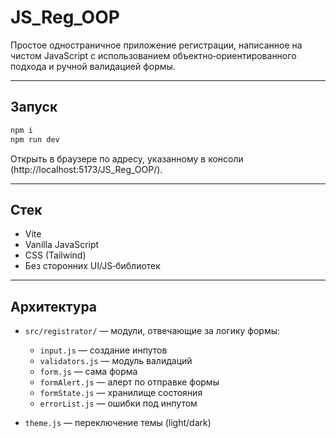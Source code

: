 # JS_Reg_OOP

Простое одностраничное приложение регистрации, написанное на чистом JavaScript с использованием объектно‑ориентированного подхода и ручной валидацией формы.

---

## Запуск

```bash
npm i
npm run dev
```

Открыть в браузере по адресу, указанному в консоли (http://localhost:5173/JS_Reg_OOP/).

---

## Стек

- Vite
- Vanilla JavaScript
- CSS (Tailwind)
- Без сторонних UI/JS‑библиотек

---

## Архитектура

- `src/registrator/` — модули, отвечающие за логику формы:

  - `input.js` — создание инпутов
  - `validators.js` — модуль валидаций
  - `form.js` — сама форма
  - `formAlert.js` — алерт по отправке формы
  - `formState.js` — хранилище состояния
  - `errorList.js` — ошибки под инпутом

- `theme.js` — переключение темы (light/dark)
